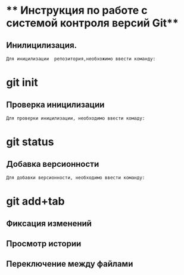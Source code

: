 # ** Инструкция по работе с системой контроля версий Git**

## Инилицилизация.
    Для иницилизации  репозитория,необхожимо ввести команду:
   # **git init**
    
## Проверка иницилизации
    Для проверки иницилизации, необходимо ввести комаду:
   # **git status**

## Добавка версионности
    Для добавки версионности, необходимо ввести команду:
   # **git add+tab**

## Фиксация изменений

## Просмотр истории

## Переключение между файлами